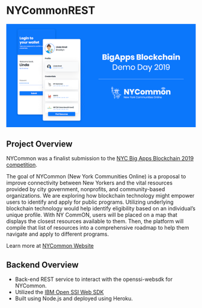 # NYCommonREST

![NYCommon Picture](https://raw.githubusercontent.com/btmoore4/NYCommonREST/master/utils/nycommon.png)

## Project Overview

NYCommon was a finalist submission to the [NYC Big Apps Blockchain 2019 competition](https://medium.com/@nycbigapps/announcing-the-2019-nyc-bigapps-blockchain-cohort-1b465268129f). 

The goal of NYCommon (New York Communities Online) is a proposal to improve connectivity between New Yorkers and the vital resources provided by city government, nonprofits, and community-based organizations. We are exploring how blockchain technology might empower users to identify and apply for public programs. Utilizing underlying blockchain technology would help identify eligibility based on an individual’s unique profile. With NY CommON, users will be placed on a map that displays the closest resources available to them. Then, the platform will compile that list of resources into a comprehensive roadmap to help them navigate and apply to different programs.

Learn more at [NYCommon Website](www.nycommon.com)

## Backend Overview
* Back-end REST service to interact with the openssi-websdk for NYCommon. 
* Utilized the [IBM Open SSI Web SDK](https://github.com/IBM-Blockchain-Identity/openssi-websdk)
* Built using Node.js and deployed using Heroku.
